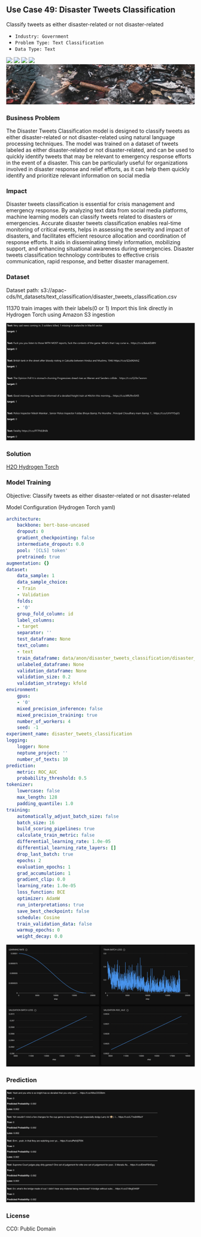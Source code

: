 ## Use Case 49: Disaster Tweets Classification

Classify tweets as either disaster-related or not disaster-related

- `Industry: Government`
- `Problem Type: Text Classification`
- `Data Type: Text`

![](https://github.com/h2oai/ht-catalog/blob/646864e3c695f7c721514159bd6c59520dab7438/Assets/use-cases/disaster_tweets_classification/cover.png)
![](https://github.com/h2oai/ht-catalog/blob/646864e3c695f7c721514159bd6c59520dab7438/Assets/use-cases/disaster_tweets_classification/cover.jpg)
![](https://github.com/h2oai/ht-catalog/blob/646864e3c695f7c721514159bd6c59520dab7438/Assets/use-cases/disaster_tweets_classification/cover.jpeg)
![](https://github.com/h2oai/ht-catalog/blob/646864e3c695f7c721514159bd6c59520dab7438/Assets/use-cases/disaster_tweets_classification/cover.webp)
![](https://github.com/h2oai/ht-catalog/blob/646864e3c695f7c721514159bd6c59520dab7438/Assets/use-cases/disaster_tweets_classification/cover)

### Business Problem 

The Disaster Tweets Classification model is designed to classify tweets as either disaster-related or not disaster-related using natural language processing techniques. The model was trained on a dataset of tweets labeled as either disaster-related or not disaster-related, and can be used to quickly identify tweets that may be relevant to emergency response efforts in the event of a disaster. This can be particularly useful for organizations involved in disaster response and relief efforts, as it can help them quickly identify and prioritize relevant information on social media

### Impact

Disaster tweets classification is essential for crisis management and emergency response. By analyzing text data from social media platforms, machine learning models can classify tweets related to disasters or emergencies. Accurate disaster tweets classification enables real-time monitoring of critical events, helps in assessing the severity and impact of disasters, and facilitates efficient resource allocation and coordination of response efforts. It aids in disseminating timely information, mobilizing support, and enhancing situational awareness during emergencies. Disaster tweets classification technology contributes to effective crisis communication, rapid response, and better disaster management.

### Dataset

Dataset path: s3://apac-cds/ht_datasets/text_classification/disaster_tweets_classification.csv

11370 train images with their labels(0 or 1) Import this link directly in Hydrogen Torch using Amazon S3 ingestion

![train data](https://github.com/h2oai/ht-catalog/blob/646864e3c695f7c721514159bd6c59520dab7438/Assets/use-cases/disaster_tweets_classification/train%20data.png)

### Solution

[H2O Hydrogen Torch](https://docs.h2o.ai/h2o-hydrogen-torch/)

### Model Training

Objective: Classify tweets as either disaster-related or not disaster-related

Model Configuration (Hydrogen Torch yaml)

```yaml
architecture:
    backbone: bert-base-uncased
    dropout: 0
    gradient_checkpointing: false
    intermediate_dropout: 0.0
    pool: '[CLS] token'
    pretrained: true
augmentation: {}
dataset:
    data_sample: 1
    data_sample_choice:
    - Train
    - Validation
    folds:
    - '0'
    group_fold_column: id
    label_columns:
    - target
    separator: ''
    test_dataframe: None
    text_column:
    - text
    train_dataframe: data/anon/disaster_tweets_classification/disaster_tweets_classification.csv
    unlabeled_dataframe: None
    validation_dataframe: None
    validation_size: 0.2
    validation_strategy: kfold
environment:
    gpus:
    - '0'
    mixed_precision_inference: false
    mixed_precision_training: true
    number_of_workers: 4
    seed: -1
experiment_name: disaster_tweets_classification
logging:
    logger: None
    neptune_project: ''
    number_of_texts: 10
prediction:
    metric: ROC_AUC
    probability_threshold: 0.5
tokenizer:
    lowercase: false
    max_length: 128
    padding_quantile: 1.0
training:
    automatically_adjust_batch_size: false
    batch_size: 16
    build_scoring_pipelines: true
    calculate_train_metric: false
    differential_learning_rate: 1.0e-05
    differential_learning_rate_layers: []
    drop_last_batch: true
    epochs: 2
    evaluation_epochs: 1
    grad_accumulation: 1
    gradient_clip: 0.0
    learning_rate: 1.0e-05
    loss_function: BCE
    optimizer: AdamW
    run_interpretations: true
    save_best_checkpoint: false
    schedule: Cosine
    train_validation_data: false
    warmup_epochs: 0
    weight_decay: 0.0

```

![chart](https://github.com/h2oai/ht-catalog/blob/646864e3c695f7c721514159bd6c59520dab7438/Assets/use-cases/disaster_tweets_classification/chart.png)


### Prediction

![Predictions](https://github.com/h2oai/ht-catalog/blob/646864e3c695f7c721514159bd6c59520dab7438/Assets/use-cases/disaster_tweets_classification/Validation%20Predictions.png)

### License

CC0: Public Domain
